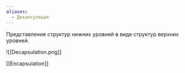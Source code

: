 ```yaml
---
aliases:
  - Декапсуляция
---
```


Представление структур нижних уровней в виде структур верхних уровней.

![[Decapsulation.png]]

[[Encapsulation]]
